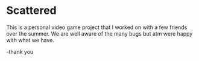 # Scattered

This is a personal video game project that I worked on with a   few friends over the summer. We are well aware of the many bugs   but atm were happy with what we have.   
  
-thank you
